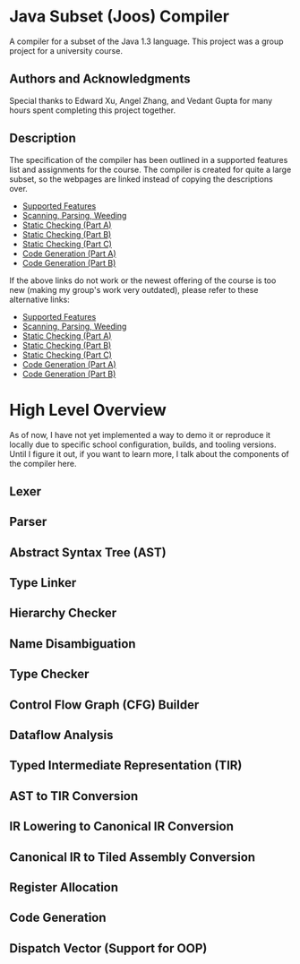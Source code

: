 # Java Subset (Joos) Compiler
A compiler for a subset of the Java 1.3 language. This project was a group project for a university course.

## Authors and Acknowledgments
Special thanks to Edward Xu, Angel Zhang, and Vedant Gupta for many hours spent completing this project together.

## Description
The specification of the compiler has been outlined in a supported features list and assignments for the course. The compiler is created for quite a large subset, so the webpages are linked instead of copying the descriptions over.
- [Supported Features](https://student.cs.uwaterloo.ca/~cs444/joos/features/)
- [Scanning, Parsing, Weeding](https://student.cs.uwaterloo.ca/~cs444/assignments/a1/)
- [Static Checking (Part A)](https://student.cs.uwaterloo.ca/~cs444/assignments/a2/)
- [Static Checking (Part B)](https://student.cs.uwaterloo.ca/~cs444/assignments/a3/)
- [Static Checking (Part C)](https://student.cs.uwaterloo.ca/~cs444/assignments/a4/)
- [Code Generation (Part A)](https://student.cs.uwaterloo.ca/~cs444/assignments/a5/)
- [Code Generation (Part B)](https://student.cs.uwaterloo.ca/~cs444/assignments/a6/)

If the above links do not work or the newest offering of the course is too new (making my group's work very outdated), please refer to these alternative links:
- [Supported Features](https://web.archive.org/web/20240223170621/https://student.cs.uwaterloo.ca/~cs444/joos/features/)
- [Scanning, Parsing, Weeding](https://web.archive.org/web/20240229203505/https://student.cs.uwaterloo.ca/~cs444/assignments/a1/)
- [Static Checking (Part A)](https://web.archive.org/web/20240229220741/https://student.cs.uwaterloo.ca/~cs444/assignments/a2/)
- [Static Checking (Part B)](https://web.archive.org/web/20240131093221/https://student.cs.uwaterloo.ca/~cs444/assignments/a3/)
- [Static Checking (Part C)](https://web.archive.org/web/20240131093225/https://student.cs.uwaterloo.ca/~cs444/assignments/a4/)
- [Code Generation (Part A)](https://web.archive.org/web/20240131093229/https://student.cs.uwaterloo.ca/~cs444/assignments/a5/)
- [Code Generation (Part B)](https://web.archive.org/web/20240131093233/https://student.cs.uwaterloo.ca/~cs444/assignments/a6/)

# High Level Overview
As of now, I have not yet implemented a way to demo it or reproduce it locally due to specific school configuration, builds, and tooling versions. Until I figure it out, if you want to learn more, I talk about the components of the compiler here.

## Lexer

## Parser

## Abstract Syntax Tree (AST)

## Type Linker

## Hierarchy Checker

## Name Disambiguation

## Type Checker

## Control Flow Graph (CFG) Builder

## Dataflow Analysis

## Typed Intermediate Representation (TIR)

## AST to TIR Conversion

## IR Lowering to Canonical IR Conversion

## Canonical IR to Tiled Assembly Conversion

## Register Allocation

## Code Generation

## Dispatch Vector (Support for OOP)